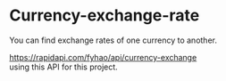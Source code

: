 # Currency-exchange-rate
You can find exchange rates of one currency to another.


https://rapidapi.com/fyhao/api/currency-exchange
</br>
using this API for this project.
